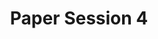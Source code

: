 ---
slug: paper-session-4
type: event
event_type: Paper Session
title: Paper Session 4
venue: VOGELFREI
status: ready
date_time: Thursday, April 19th, 10:00
chair: $borgeat-patrick
photo_gallery: https://www.flickr.com/photos/creativecodingutrecht/albums/72177720307771820
schedule:
    -   time: t10:00
        item: $asymmetric-performance-in-virtual-reality-and-code
    -   time: t10:20
        item: $lambdaw-towards-a-generative-audio-workstation
    -   time: t10:40
        item: $useq-a-modular-sequencer-for-eurorack-with-a-livecodable
    -   time: t11:00
        item: Questions & Discussion
---